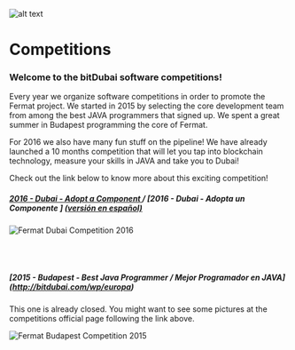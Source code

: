 
![alt text](https://github.com/bitDubai/media-kit/blob/master/MediaKit/Fermat%20Branding/Fermat%20Logotype/Fermat_Logo_3D.png "Fermat Logo")

# Competitions

### Welcome to the bitDubai software competitions!

Every year we organize software competitions in order to promote the Fermat project. We started in 2015 by selecting the core development team from among the best JAVA programmers that signed up. We spent a great summer in Budapest programming the core of Fermat. 

For 2016 we also have many fun stuff on the pipeline! We have already launched a 10 months competition that will let you tap into blockchain technology, measure your skills in JAVA and take you to Dubai!

Check out the link below to know more about this exciting competition!
<br>
##### [2016	- Dubai - Adopt a Component ](http://fermat.org/adopt-a-component) / [2016 - Dubai - Adopta un Componente ]    [ (versión en español) ](http://fermat.org/adopta-un-componente)
 
![Fermat Dubai Competition 2016](https://github.com/bitDubai/competition/blob/master/Adopt-a-component-brochure.jpg "Fermat Dubai Competition 2016")

<br><br>
##### [2015 - Budapest - Best Java Programmer / Mejor Programador en JAVA] (http://bitdubai.com/wp/europa)

This one is already closed. You might want to see some pictures at the competitions official page following the link above.

![Fermat Budapest Competition 2015](https://github.com/bitDubai/competition/blob/master/Concurso-Java-Europa.jpg "Fermat Budapest Competition 2015")
